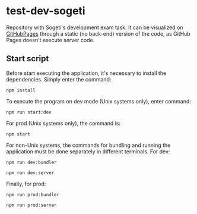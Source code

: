 # test-dev-sogeti
Repository with Sogeti's development exam task. It can be visualized on [GitHubPages](https://pedrovandrade.github.io/test-dev-sogeti/) through a static (no back-end) version of the code, as GitHub Pages doesn't execute server code.

## Start script
Before start executing the application, it's necessary to install the dependencies. Simply enter the command:
```
npm install
```

To execute the program on dev mode (Unix systems only), enter command:
```
npm run start:dev
```
For prod (Unix systems only), the command is:
```
npm start
```

For non-Unix systems, the commands for bundling and running the application must be done separately in different terminals. For dev:
```
npm run dev:bundler
```
```
npm run dev:server
```

Finally, for prod:
```
npm run prod:bundler
```
```
npm run prod:server
```
